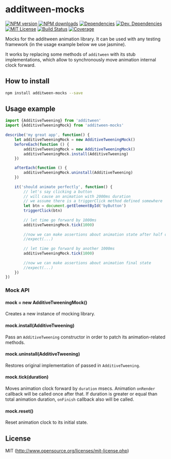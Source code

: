 # additween-mocks
[![NPM version][npm-version-image]][npm-url] [![NPM downloads][npm-downloads-image]][npm-url] [![Dependencies][deps-image]][deps-url] [![Dev. Dependencies][dev-deps-image]][dev-deps-url] [![MIT License][license-image]][license-url] [![Build Status][travis-image]][travis-url] [![Coverage][codecov-image]][codecov-url]

Mocks for the additween animation library. It can be used with any testing framework (in the usage example below we use jasmine).
 
It works by replacing some methods of `additween` with its stub implementations, which allow to synchronously move animation internal clock forward. 


## How to install

```bash
npm install additween-mocks --save
```


## Usage example

```javascript
import {AdditiveTweening} from 'additween'
import {AdditiveTweeningMock} from 'additween-mocks'
 
describe('my great app', function() {
    let additiveTweeningMock = new AdditiveTweeningMock()
    beforeEach(function () {
    	additiveTweeningMock = new AdditiveTweeningMock()
        additiveTweeningMock.install(AdditiveTweening)
    })

    afterEach(function () {
        additiveTweeningMock.uninstall(AdditiveTweening)
    })
    
    it('should animate perfectly', function() {
    	// let's say clicking a button 
    	// will cause an animation with 2000ms duration
    	// we assume there is a triggerClick method defined somewhere
    	let btn = document.getElementById('byButton')
    	triggerClick(btn)
    	
    	// let time go forward by 1000ms
    	additiveTweeningMock.tick(1000)
    	
    	//now we can make assertions about animation state after half of time
    	//expect(...)
    	
    	// let time go forward by another 1000ms
    	additiveTweeningMock.tick(1000)
    	
    	//now we can make assertions about animation final state
    	//expect(...)
    })
})
```

### Mock API

#### mock = new AdditiveTweeningMock()

Creates a new instance of mocking library.

#### mock.install(AdditiveTweening)

Pass an `AdditiveTweening` constructor in order to patch its animation-related methods.
 
#### mock.uninstall(AdditiveTweening)

Restores original implementation of passed in `AdditiveTweening`.
 
#### mock.tick(duration)

Moves animation clock forward by `duration` msecs. Animation `onRender` callback will be called once after that. If duration is greater or equal than total animation duration, `onFinish` callback also will be called.

#### mock.reset()

Reset animation clock to its initial state.



## License

MIT (http://www.opensource.org/licenses/mit-license.php)

[deps-image]: https://img.shields.io/david/bhovhannes/additween-mocks.svg
[deps-url]: https://david-dm.org/bhovhannes/additween-mocks

[dev-deps-image]: https://img.shields.io/david/dev/bhovhannes/additween-mocks.svg
[dev-deps-url]: https://david-dm.org/bhovhannes/additween-mocks#info=devDependencies

[license-image]: http://img.shields.io/badge/license-MIT-blue.svg?style=flat
[license-url]: LICENSE

[npm-url]: https://www.npmjs.org/package/additween-mocks
[npm-version-image]: https://img.shields.io/npm/v/additween-mocks.svg?style=flat
[npm-downloads-image]: https://img.shields.io/npm/dm/additween-mocks.svg?style=flat

[travis-url]: https://travis-ci.com/bhovhannes/additween-mocks
[travis-image]: https://img.shields.io/travis/bhovhannes/additween-mocks.svg?style=flat

[codecov-url]: https://codecov.io/gh/bhovhannes/additween-mocks
[codecov-image]: https://img.shields.io/codecov/c/github/bhovhannes/additween-mocks.svg
